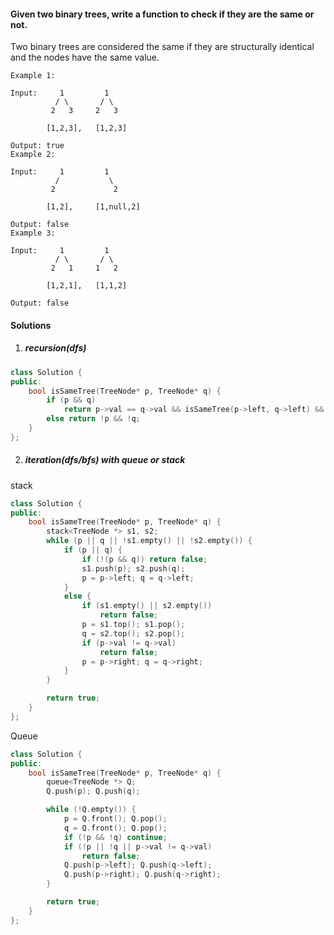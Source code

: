 #### Given two binary trees, write a function to check if they are the same or not.

Two binary trees are considered the same if they are structurally identical and the nodes have the same value.

```
Example 1:

Input:     1         1
          / \       / \
         2   3     2   3

        [1,2,3],   [1,2,3]

Output: true
Example 2:

Input:     1         1
          /           \
         2             2

        [1,2],     [1,null,2]

Output: false
Example 3:

Input:     1         1
          / \       / \
         2   1     1   2

        [1,2,1],   [1,1,2]

Output: false
```

#### Solutions

1. ##### recursion(dfs)


```cpp
class Solution {
public:
    bool isSameTree(TreeNode* p, TreeNode* q) {
        if (p && q)
            return p->val == q->val && isSameTree(p->left, q->left) && isSameTree(p->right, q->right);
        else return !p && !q;
    }
};
```

2. ##### iteration(dfs/bfs) with queue or stack

stack

```cpp
class Solution {
public:
    bool isSameTree(TreeNode* p, TreeNode* q) {
        stack<TreeNode *> s1, s2;
        while (p || q || !s1.empty() || !s2.empty()) {
            if (p || q) {
                if (!(p && q)) return false;
                s1.push(p); s2.push(q);
                p = p->left; q = q->left;
            }
            else {
                if (s1.empty() || s2.empty())
                    return false;
                p = s1.top(); s1.pop();
                q = s2.top(); s2.pop();
                if (p->val != q->val)
                    return false;
                p = p->right; q = q->right;
            }
        }

        return true;
    }
};
```

Queue

```cpp
class Solution {
public:
    bool isSameTree(TreeNode* p, TreeNode* q) {
        queue<TreeNode *> Q;
        Q.push(p); Q.push(q);

        while (!Q.empty()) {
            p = Q.front(); Q.pop();
            q = Q.front(); Q.pop();
            if (!p && !q) continue;
            if (!p || !q || p->val != q->val)
                return false;
            Q.push(p->left); Q.push(q->left);
            Q.push(p->right); Q.push(q->right);
        }

        return true;
    }
};
```